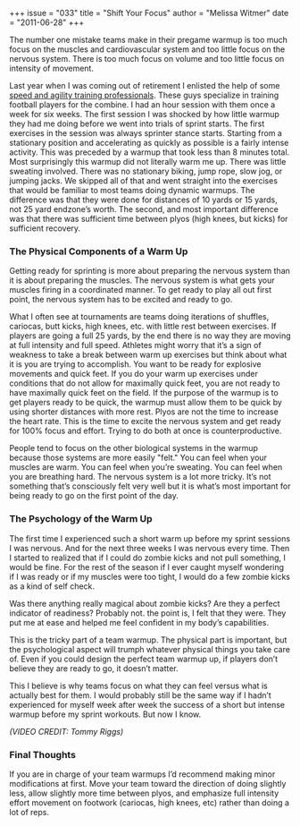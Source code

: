 +++
issue = "033"
title = "Shift Your Focus"
author = "Melissa Witmer"
date = "2011-06-28"
+++

The number one mistake teams make in their pregame warmup is too much focus on
the muscles and cardiovascular system and too little focus on the nervous
system. There is too much focus on volume and too little focus on intensity of
movement.  
  
Last year when I was coming out of retirement I enlisted the help of some
[speed and agility training professionals](http://www.powertrainsports.com/).
These guys specialize in training football players for the combine. I had an
hour session with them once a week for six weeks. The first session I was
shocked by how little warmup they had me doing before we went into trials of
sprint starts. The first exercises in the session was always sprinter stance
starts. Starting from a stationary position and accelerating as quickly as
possible is a fairly intense activity. This was preceded by a warmup that took
less than 8 minutes total. Most surprisingly this warmup did not literally
warm me up. There was little sweating involved. There was no stationary
biking, jump rope, slow jog, or jumping jacks. We skipped all of that and went
straight into the exercises that would be familiar to most teams doing dynamic
warmups. The difference was that they were done for distances of 10 yards or
15 yards, not 25 yard endzone’s worth. The second, and most important
difference was that there was sufficient time between plyos (high knees, but
kicks) for sufficient recovery.  
  

### The Physical Components of a Warm Up

  
Getting ready for sprinting is more about preparing the nervous system than it
is about preparing the muscles. The nervous system is what gets your muscles
firing in a coordinated manner. To get ready to play all out first point, the
nervous system has to be excited and ready to go.  
  
What I often see at tournaments are teams doing iterations of shuffles,
cariocas, butt kicks, high knees, etc. with little rest between exercises. If
players are going a full 25 yards, by the end there is no way they are moving
at full intensity and full speed. Athletes might worry that it’s a sign of
weakness to take a break between warm up exercises but think about what it is
you are trying to accomplish. You want to be ready for explosive movements and
quick feet. If you do your warm up exercises under conditions that do not
allow for maximally quick feet, you are not ready to have maximally quick feet
on the field. If the purpose of the warmup is to get players ready to be
quick, the warmup must allow them to be quick by using shorter distances with
more rest. Plyos are not the time to increase the heart rate. This is the time
to excite the nervous system and get ready for 100% focus and effort. Trying
to do both at once is counterproductive.  
  
People tend to focus on the other biological systems in the warmup because
those systems are more easily "felt." You can feel when your muscles are warm.
You can feel when you’re sweating. You can feel when you are breathing hard.
The nervous system is a lot more tricky. It’s not something that’s consciously
felt very well but it is what’s most important for being ready to go on the
first point of the day.  
  

### The Psychology of the Warm Up

  
The first time I experienced such a short warm up before my sprint sessions I
was nervous. And for the next three weeks I was nervous every time. Then I
started to realized that if I could do zombie kicks and not pull something, I
would be fine. For the rest of the season if I ever caught myself wondering if
I was ready or if my muscles were too tight, I would do a few zombie kicks as
a kind of self check.  
  
Was there anything really magical about zombie kicks? Are they a perfect
indicator of readiness? Probably not. the point is, I felt that they were.
They put me at ease and helped me feel confident in my body’s capabilities.  
  
This is the tricky part of a team warmup. The physical part is important, but
the psychological aspect will trumph whatever physical things you take care
of. Even if you could design the perfect team warmup up, if players don’t
believe they are ready to go, it doesn’t matter.  
  
This I believe is why teams focus on what they can feel versus what is
actually best for them. I would probably still be the same way if I hadn’t
experienced for myself week after week the success of a short but intense
warmup before my sprint workouts. But now I know.

  
_(VIDEO CREDIT: Tommy Riggs)_

### Final Thoughts

If you are in charge of your team warmups I’d recommend making minor
modifications at first. Move your team toward the direction of doing slightly
less, allow slightly more time between plyos, and emphasize full intensity
effort movement on footwork (cariocas, high knees, etc) rather than doing a
lot of reps.
